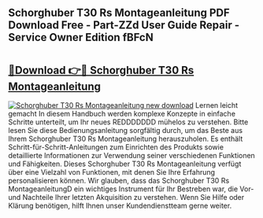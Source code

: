 ## Schorghuber T30 Rs Montageanleitung PDF Download Free - Part-ZZd User Guide Repair - Service Owner Edition fBFcN

# <h2><a href="http://df88v8z.blite.top/?on=Schorghuber+T30+Rs+Montageanleitung">🔗Download 👉🔴 Schorghuber T30 Rs Montageanleitung</a></h2>

[![Schorghuber T30 Rs Montageanleitung new download](https://i.imgur.com/lujVjoI.png)](http://df88v8z.blite.top/?on=Schorghuber+T30+Rs+Montageanleitung)
Lernen leicht gemacht In diesem Handbuch werden komplexe Konzepte in einfache Schritte unterteilt, um Ihr neues REDDDDDDD mühelos zu verstehen. Bitte lesen Sie diese Bedienungsanleitung sorgfältig durch, um das Beste aus Ihrem Schorghuber T30 Rs Montageanleitung herauszuholen. Es enthält Schritt-für-Schritt-Anleitungen zum Einrichten des Produkts sowie detaillierte Informationen zur Verwendung seiner verschiedenen Funktionen und Fähigkeiten. Dieses Schorghuber T30 Rs Montageanleitung verfügt über eine Vielzahl von Funktionen, mit denen Sie Ihre Erfahrung personalisieren können. Wir glauben, dass das Schorghuber T30 Rs MontageanleitungD ein wichtiges Instrument für Ihr Bestreben war, die Vor- und Nachteile Ihrer letzten Akquisition zu verstehen. Wenn Sie Hilfe oder Klärung benötigen, hilft Ihnen unser Kundendienstteam gerne weiter.
